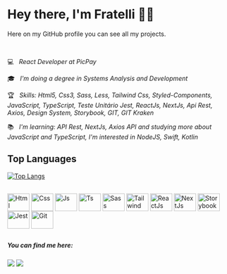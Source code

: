 # Hey there, I'm Fratelli  👨‍💻 

Here on my GitHub profile you can see all my projects.

</br>

💻 &nbsp; <i>React Developer at PicPay</i>

🎓 &nbsp; <i>I'm doing a degree in Systems Analysis and Development</i>

🏆 &nbsp; <i>Skills: Html5, Css3, Sass, Less, Tailwind Css, Styled-Components, JavaScript, TypeScript, Teste Unitário Jest, ReactJs, NextJs, Api Rest, Axios, Design System, Storybook, GIT, GIT Kraken</i>

📚 &nbsp; <i>I'm learning: API Rest, NextJs, Axios API and studying more about JavaScript and TypeScript, I'm interested in NodeJS, Swift, Kotlin</i>

## Top Languages
[![Top Langs](https://github-readme-stats.vercel.app/api/top-langs/?username=GabrielFratelli&layout=compact)](https://github.com/GabrielFratelli/github-readme-stats)

<div style="display: inline_block"><br>
  <img align="center" alt="Html" height="40" width="50" src="https://cdn.jsdelivr.net/gh/devicons/devicon/icons/html5/html5-original.svg" />
  <img align="center" alt="Css" height="40" width="50" src="https://cdn.jsdelivr.net/gh/devicons/devicon/icons/css3/css3-original.svg" />
  <img align="center" alt="Js" height="40" width="50" src="https://cdn.jsdelivr.net/gh/devicons/devicon/icons/javascript/javascript-original.svg" />
  <img align="center" alt="Ts" height="40" width="50" src="https://cdn.jsdelivr.net/gh/devicons/devicon/icons/typescript/typescript-plain.svg" />
  <img align="center" alt="Sass" height="40" width="50" src="https://cdn.jsdelivr.net/gh/devicons/devicon/icons/sass/sass-original.svg" />
  <img align="center" alt="Tailwind Css" height="40" width="50" src="https://cdn.jsdelivr.net/gh/devicons/devicon@latest/icons/tailwindcss/tailwindcss-original.svg" />
  <img align="center" alt="ReactJs" height="40" width="50" src="https://cdn.jsdelivr.net/gh/devicons/devicon/icons/react/react-original.svg" />
  <img align="center" alt="NextJs" height="40" width="50" src="https://cdn.jsdelivr.net/gh/devicons/devicon/icons/nextjs/nextjs-original.svg" />
  <img align="center" alt="Storybook" height="40" width="50" src="https://cdn.jsdelivr.net/gh/devicons/devicon/icons/storybook/storybook-original.svg" />
  <img align="center" alt="Jest" height="40" width="50" src="https://cdn.jsdelivr.net/gh/devicons/devicon/icons/jest/jest-plain.svg" />
  <img align="center" alt="Git" height="40" width="50" src="https://cdn.jsdelivr.net/gh/devicons/devicon/icons/git/git-original.svg" />
</div> 

##
  <h5>You can find me here:</h5>
<div>
   <a href="mailto:gabriel.fratelli99@gmail.com"><img src="https://img.shields.io/badge/Gmail-D14836?style=for-the-badge&logo=gmail&logoColor=white" target="_blank" /></a>
   <a href="https://www.linkedin.com/in/gabriel-fratelli-cassiano/" target="_blank"><img src="https://img.shields.io/badge/-LinkedIn-%230077B5?style=for-the-badge&logo=linkedin&logoColor=white" target="_blank" /></a>
</div>

